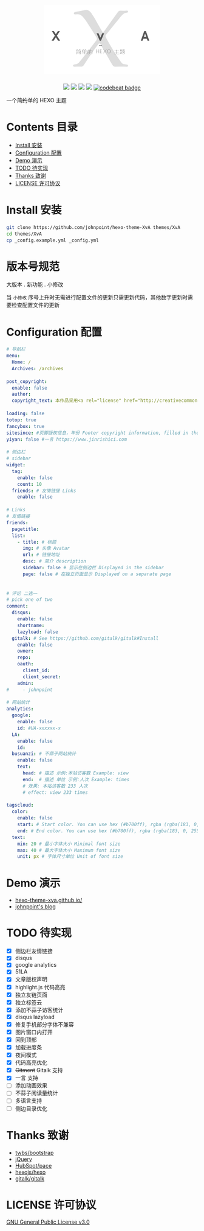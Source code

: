 # <div align="center"><img src="https://raw.githubusercontent.com/johnpoint/hexo-theme-XvA/master/logo.png"></img></div>
<p align="center"><img src="https://img.shields.io/badge/Version-1.4.1-green"> <img src="https://img.shields.io/github/license/johnpoint/hexo-theme-XvA"> <img src="https://img.shields.io/badge/hexo-3.7%2B-green"> <img src="https://travis-ci.org/johnpoint/hexo-theme-XvA.svg?branch=master"> <a href="https://codebeat.co/projects/github-com-johnpoint-hexo-theme-xva-master"><img alt="codebeat badge" src="https://codebeat.co/badges/4ff53f5f-f14a-4c02-b359-f70508088cef" /></a></p>

一个简~~约~~单的 HEXO 主题

# Contents 目录

- [Install 安装](#Install-安装)
- [Configuration 配置](#Configuration-配置)
- [Demo 演示](#Demo-演示)
- [TODO 待实现](#TODO-计划)
- [Thanks 致谢](#Thanks-致谢)
- [LICENSE 许可协议](#LICENSE-许可协议)

# Install 安装

```bash
git clone https://github.com/johnpoint/hexo-theme-XvA themes/XvA
cd themes/XvA
cp _config.example.yml _config.yml
```

# 版本号规范

大版本 . 新功能 . 小修改

当 `小修改` 序号上升时无需进行配置文件的更新只需更新代码，其他数字更新时需要检查配置文件的更新 

# Configuration 配置

```yml
# 导航栏
menu:
  Home: /
  Archives: /archives

post_copyright:
  enable: false
  author: 
  copyright_text: 本作品采用<a rel="license" href="http://creativecommons.org/licenses/by-sa/4.0/">知识共享署名-相同方式共享 4.0 国际许可协议</a>进行许可。

loading: false
totop: true
fancybox: true
sitesince: #页脚版权信息，年份 Footer copyright information, filled in the year
yiyan: false #一言 https://www.jinrishici.com

# 侧边栏
# sidebar
widget:
  tag:
    enable: false
    count: 10
  friends: # 友情链接 Links
    enable: false

# Links
# 友情链接
friends:
  pagetitle:
  list:
    - title: # 标题
      img: # 头像 Avatar
      url: # 链接地址
      desc: # 简介 description
      sidebar: false # 显示在侧边栏 Displayed in the sidebar
      page: false # 在独立页面显示 Displayed on a separate page


# 评论 二选一
# pick one of two
comment:
  disqus:
    enable: false
    shortname: 
    lazyload: false
  gitalk: # See https://github.com/gitalk/gitalk#Install
    enable: false
    owner:
    repo:
    oauth:
      client_id:
      client_secret:
    admin:
#     - johnpoint

# 网站统计
analytics:
  google:
    enable: false
    id: #UA-xxxxxx-x
  LA:
    enable: false
    id: 
  busuanzi: # 不蒜子网站统计
    enable: false
    text:
      head: # 描述 示例:本站访客数 Example: view
      end:  # 描述 单位 示例:人次 Example: times
      # 效果: 本站访客数 233 人次
      # effect: view 233 times

tagscloud:
  color:
    enable: false
    start: # Start color. You can use hex (#b700ff), rgba (rgba(183, 0, 255, 1)), hsla (hsla(283, 100%, 50%, 1)) or color keywords. This option only works when color is true.
    end: # End color. You can use hex (#b700ff), rgba (rgba(183, 0, 255, 1)), hsla (hsla(283, 100%, 50%, 1)) or color keywords. This option only works when color is true.
  text:
    min: 20 # 最小字体大小 Minimal font size
    max: 40 # 最大字体大小 Maximum font size
    unit: px # 字体尺寸单位 Unit of font size
```

# Demo 演示

- [hexo-theme-xva.github.io/](https://hexo-theme-xva.github.io/)
- [johnpoint's blog](https://blog.lvcshu.com)

# TODO 待实现

- [x] 侧边栏友情链接
- [x] disqus
- [x] google analytics
- [x] 51LA
- [x] 文章版权声明
- [x] highlight.js 代码高亮
- [x] 独立友链页面
- [x] 独立标签云
- [x] 添加不蒜子访客统计
- [x] disqus lazyload
- [x] 修复手机部分字体不兼容
- [x] 图片窗口内打开
- [x] 回到顶部
- [x] 加载进度条
- [x] 夜间模式
- [x] 代码高亮优化
- [x] ~~Gitment~~ Gitalk 支持
- [x] 一言 支持
- [ ] 添加动画效果
- [ ] 不蒜子阅读量统计
- [ ] 多语言支持
- [ ] 侧边目录优化

# Thanks 致谢

- [twbs/bootstrap](https://github.com/twbs/bootstrap)
- [jQuery](https://github.com/jquery)
- [HubSpot/pace](https://github.com/HubSpot/PACE)
- [hexojs/hexo](https://github.com/hexojs/hexo)
- [gitalk/gitalk](https://github.com/gitalk/gitalk)

# LICENSE 许可协议

[GNU General Public License v3.0](https://github.com/johnpoint/hexo-theme-XvA/blob/master/LICENSE)
